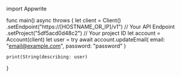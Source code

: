 import Appwrite

func main() async throws {
    let client = Client()
      .setEndpoint("https://[HOSTNAME_OR_IP]/v1") // Your API Endpoint
      .setProject("5df5acd0d48c2") // Your project ID
    let account = Account(client)
    let user = try await account.updateEmail(
        email: "email@example.com",
        password: "password"
    )

    print(String(describing: user)
}

